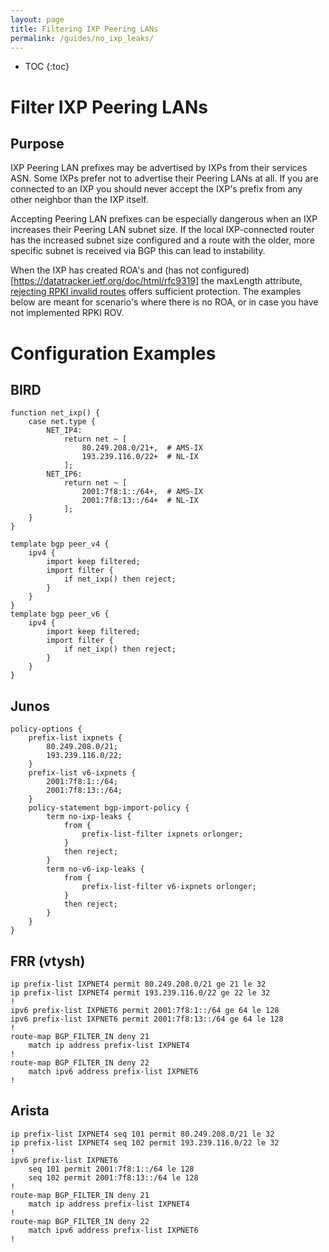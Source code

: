 ```yaml
---
layout: page
title: Filtering IXP Peering LANs
permalink: /guides/no_ixp_leaks/
---
```


* TOC
{:toc}

# Filter IXP Peering LANs

## Purpose

IXP Peering LAN prefixes may be advertised by IXPs from their services ASN. Some IXPs prefer not to advertise their Peering LANs at all.
If you are connected to an IXP you should never accept the IXP's prefix from any other neighbor than the IXP itself.

Accepting Peering LAN prefixes can be especially dangerous when an IXP increases their Peering LAN subnet size.
If the local IXP-connected router has the increased subnet size configured and a route with the older, more specific subnet is received via BGP this can lead to instability.

When the IXP has created ROA's and (has not configured)[https://datatracker.ietf.org/doc/html/rfc9319] the maxLength attribute, [rejecting RPKI invalid routes](/guides/reject_invalids) offers sufficient protection.
The examples below are meant for scenario's where there is no ROA, or in case you have not implemented RPKI ROV.

# Configuration Examples


## BIRD

```
function net_ixp() {
    case net.type {
        NET_IP4:
            return net ~ [
                80.249.208.0/21+,  # AMS-IX
                193.239.116.0/22+  # NL-IX
            ];
        NET_IP6:
            return net ~ [
                2001:7f8:1::/64+,  # AMS-IX
                2001:7f8:13::/64+  # NL-IX
            ];
    }
}

template bgp peer_v4 {
    ipv4 {
        import keep filtered;
        import filter {
            if net_ixp() then reject;
        }
    }
}
template bgp peer_v6 {
    ipv4 {
        import keep filtered;
        import filter {
            if net_ixp() then reject;
        }
    }
}
```

## Junos

```
policy-options {
    prefix-list ixpnets {
        80.249.208.0/21;
        193.239.116.0/22;
    }
    prefix-list v6-ixpnets {
        2001:7f8:1::/64;
        2001:7f8:13::/64;
    }
    policy-statement bgp-import-policy {
        term no-ixp-leaks {
            from {
                prefix-list-filter ixpnets orlonger;
            }                               
            then reject;                    
        }                                   
        term no-v6-ixp-leaks {
            from {
                prefix-list-filter v6-ixpnets orlonger;
            }                               
            then reject;
        }
    }                    
}
```

## FRR (vtysh)

```
ip prefix-list IXPNET4 permit 80.249.208.0/21 ge 21 le 32
ip prefix-list IXPNET4 permit 193.239.116.0/22 ge 22 le 32
!
ipv6 prefix-list IXPNET6 permit 2001:7f8:1::/64 ge 64 le 128
ipv6 prefix-list IXPNET6 permit 2001:7f8:13::/64 ge 64 le 128
!
route-map BGP_FILTER_IN deny 21
    match ip address prefix-list IXPNET4
!
route-map BGP_FILTER_IN deny 22
    match ipv6 address prefix-list IXPNET6
!
```

## Arista

```
ip prefix-list IXPNET4 seq 101 permit 80.249.208.0/21 le 32
ip prefix-list IXPNET4 seq 102 permit 193.239.116.0/22 le 32
!
ipv6 prefix-list IXPNET6
    seq 101 permit 2001:7f8:1::/64 le 128
    seq 102 permit 2001:7f8:13::/64 le 128
!
route-map BGP_FILTER_IN deny 21
    match ip address prefix-list IXPNET4
!
route-map BGP_FILTER_IN deny 22
    match ipv6 address prefix-list IXPNET6
!
```
